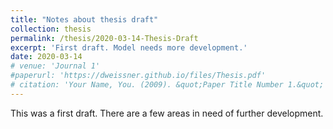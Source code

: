 ```yaml
---
title: "Notes about thesis draft"
collection: thesis
permalink: /thesis/2020-03-14-Thesis-Draft
excerpt: 'First draft. Model needs more development.'
date: 2020-03-14
# venue: 'Journal 1'
#paperurl: 'https://dweissner.github.io/files/Thesis.pdf'
# citation: 'Your Name, You. (2009). &quot;Paper Title Number 1.&quot; <i>Journal 1</i>. 1(1).'
---
```



This was a first draft. There are a few areas in need of further development. 